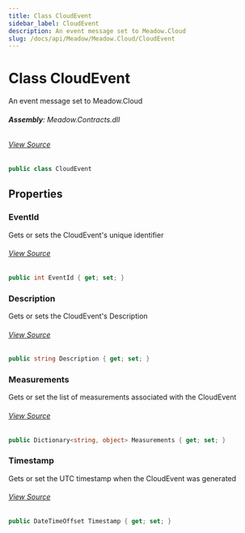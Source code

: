 ```yaml
---
title: Class CloudEvent
sidebar_label: CloudEvent
description: An event message set to Meadow.Cloud
slug: /docs/api/Meadow/Meadow.Cloud/CloudEvent
---
```

# Class CloudEvent
An event message set to Meadow.Cloud

###### **Assembly**: Meadow.Contracts.dll
###### [View Source](https://github.com/WildernessLabs/Meadow.Contracts.git/blob/develop/Source/Meadow.Contracts/Cloud/CloudEvent.cs#L9)
```csharp title="Declaration"
public class CloudEvent
```
## Properties
### EventId
Gets or sets the CloudEvent's unique identifier
###### [View Source](https://github.com/WildernessLabs/Meadow.Contracts.git/blob/develop/Source/Meadow.Contracts/Cloud/CloudEvent.cs#L14)
```csharp title="Declaration"
public int EventId { get; set; }
```
### Description
Gets or sets the CloudEvent's Description
###### [View Source](https://github.com/WildernessLabs/Meadow.Contracts.git/blob/develop/Source/Meadow.Contracts/Cloud/CloudEvent.cs#L18)
```csharp title="Declaration"
public string Description { get; set; }
```
### Measurements
Gets or set the list of measurements associated with the CloudEvent
###### [View Source](https://github.com/WildernessLabs/Meadow.Contracts.git/blob/develop/Source/Meadow.Contracts/Cloud/CloudEvent.cs#L22)
```csharp title="Declaration"
public Dictionary<string, object> Measurements { get; set; }
```
### Timestamp
Gets or set the UTC timestamp when the CloudEvent was generated
###### [View Source](https://github.com/WildernessLabs/Meadow.Contracts.git/blob/develop/Source/Meadow.Contracts/Cloud/CloudEvent.cs#L26)
```csharp title="Declaration"
public DateTimeOffset Timestamp { get; set; }
```
